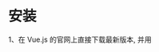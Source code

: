# 安装
1、在 Vue.js 的官网上直接下载最新版本, 并用 <script> 标签引入
https://unpkg.com/vue@3.5.13/dist/vue.global.js

2、npm
``` shell
#包管理器
npm
yarn
pnpn

# 查看版本
npm -v
2.3.0

#升级 npm
cnpm install npm -g

# 升级或安装 cnpm  
#cnpm：是一个完整 npmjs.org 镜像，可以用此代替官方版本
npm install cnpm -g

#安装依赖并启动开发服务器
npm install
npm run dev

#Vite 是一个 web 开发构建工具
npm init vite-app <project-name>

# 安装 Vue CLI ,Vue CLI提供了一整套标准化的工具和预设配置，使得开发者可以快速启动和配置项目,正确安装Vue CLI是使用Vue命令的第一步
npm install -g @vue/cli

# vite
npm install -g vite
```

# vue和vite
‌Vite和Vue的主要区别在于构建和开发过程的不同。‌‌

构建速度和开发体验：    
‌Vite‌：使用原生ES模块，在开发环境下不需要打包，可以直接运行源代码，提供了更快的启动和刷新速度。Vite将开发服务器和构建过程分离，只需构建一次，提高了开发的效率。     
‌Vue‌：使用传统的Webpack构建方式，需要将所有代码打包成一个或多个文件，这在开发环境下需要重新打包，速度较慢。     
生成环境：      
‌Vite‌：在生产环境中，Vite会将所有的ES模块转换为可部署的代码，以便在现代浏览器中运行。因此，Vite可以与Vue一样用于构建生产级别的应用程序。        
‌Vue‌：在生产环境中，Vue和Vite之间没有太大的区别，都可以用于构建生产级别的应用程序。      


# 创建vue项目,几种不同方式
``` shell
#npm init、create和innit，它们实际上是init命令的别名

npm init vue@latest
#中文提示，方便操作

npm init vite@latest
#可以搭建多种框架



vue create my-project
#vue-cli3.x的初始化方式，目前模板是固定的

vue init webpack 项目名称
#ue-cli2.x的初始化方式，可以使用github上面的一些模板来初始化项目，webpack是官方推荐的标准模板名

vue ui
#图形化界面，可以创建项目，可以选择模板，可以安装插件，可以预览效果
```

# 项目打包
``` shell
#执行完成后，会在 Vue 项目下会生成一个 dist 目录，该目录一般包含 index.html 文件及 static 目录，static 目录包含了静态文件 js、css 以及图片目录 images（如果有图片的话）
npm run build
```

# 初始项目目录说明
![预览](https://github.com/yd4751/blog/blob/main/img/1.png)
![预览](https://github.com/yd4751/blog/blob/main/img/2.png)
![预览](https://github.com/yd4751/blog/blob/main/img/3.png)

# vue示例
``` html
<!DOCTYPE html>
<html>
<head>
<meta charset="utf-8">
<title>Vue 测试实例</title>
<script src="https://lf3-cdn-tos.bytecdntp.com/cdn/expire-1-M/vue/3.2.26/vue.global.min.js"></script>
</head>
<body>
<div id="hello-vue" class="demo">
  {{ message }}
</div>

<script>
const HelloVueApp = {
  data() {
    return {
      message: 'Hello Vue!!'
    }
  }
}

Vue.createApp(HelloVueApp).mount('#hello-vue')
</script>
</body>
</html>
```
## {{ message }}:
* 这是 Vue.js 的模板语法，用于将 Vue 实例中的 message 数据绑定到页面上
* 当 Vue 实例中的 message 数据变化时，页面上的内容也会随之更新

## JavaScript 部分说明：
### Vue 实例定义:
``` js
const HelloVueApp = {
  data() {
    return {
      message: 'Hello Vue!!'
    }
  }
}
```
* HelloVueApp 是一个普通的 JavaScript 对象，包含了 Vue 组件选项
* data() 方法返回一个包含 message 属性的对象，这个属性的初始值是 'Hello Vue!!'

### 创建并挂载 Vue 应用:
* Vue.createApp() 方法用于创建一个 Vue 应用实例，参数是一个包含组件选项的对象（这里是 HelloVueApp）
* .mount('#hello-vue') 方法将 Vue 应用实例挂载到页面中具有 id="hello-vue" 的 DOM 元素上

### 执行过程
* 页面加载时，浏览器解析 HTML 和 JavaScript
* Vue.js 脚本执行时，创建了一个 Vue 应用实例，并将其绑定到 <div id="hello-vue"> 元素上
* Vue 应用实例根据 data() 中的初始数据，将 message 的值渲染到页面上的 {{ message }} 处
* 当 message 数据发生变化时（例如通过用户交互或异步操作），页面会自动更新以反映这些变化


# vue语法
## 插值
使用双大括号 {{ }} 来表示文本插值
{{...}} 标签的内容将会被替代为对应组件实例中 message 属性的值，如果 message 属性的值发生了改变，{{...}} 标签内容也会更新
如果不想改变标签的内容，可以通过使用 v-once 指令执行一次性地插值，当数据改变时，插值处的内容不会更新
``` html
<!-- 动态绑定 message 属性 -->
<div>{{ message }}</div>
<!-- 一次性地绑定 message 属性 -->
<div v-once>{{ message }}</div>
```

v-html 指令用于输出 html 代码
``` html
<p>使用双大括号的文本插值: {{ rawHtml }}</p>
<p>使用 v-html 指令: <span v-html="rawHtml"></span></p>
```


## 指令
指令是带有前缀 v- 的特殊属性，用于在模板中表达逻辑
``` html
<!-- v-bind: 动态绑定一个或多个特性，或一个组件 prop -->
<a v-bind:href="url">Link</a> 
<a :href="url">Link</a> <!-- 简写 -->

<!-- v-if/v-else-if/v-else: 条件性地渲染元素 -->
<p v-if="showMessage">Hello Vue!</p>
<p v-else-if>Goodbye Vue!</p>
<p v-else>Goodbye Vue!</p>

<!-- v-for: 列表渲染 -->
<ul>
  <li v-for="item in items" :key="item.id">{{ item.text }}</li>
</ul>

<!-- v-show: 条件性地显示或隐藏元素 -->
<div v-show="lightOn"></div>
<img src="https://static.jyshare.com/images/svg/img_lightBulb.svg">

<!-- v-model: 双向数据绑定 -->
<input v-model="message" placeholder="edit me">
<p>Message is: {{ message }}</p>

<!-- v-on: 事件监听器 -->
<button v-on:click="doSomething">Click me</button>
<button @click="doSomething">Click me</button> <!-- 简写 -->
```

## 事件处理
在 Vue.js 中，你可以使用 v-on 指令来监听 DOM 事件，并在触发时执行一些 JavaScript 代码
``` html
<div id="app">
  <button @click="greet">Greet</button>
</div>

<script>
  createApp({
    methods: {
      greet() {
        alert('Hello!');
      }
    }
  }).mount('#app');
</script>

修饰符
修饰符是以半角句号 . 指明的特殊后缀，用于指出一个指令应该以特殊方式绑定。例如，.prevent 修饰符告诉 v-on 指令对于触发的事件调用 event.preventDefault()：
``` html
<form v-on:submit.prevent="onSubmit"></form>
```

## 计算属性
计算属性是基于其依赖进行缓存的属性。计算属性只有在其相关依赖发生变化时才会重新计算
``` html
<div id="app">
  <p>{{ reversedMessage }}</p>
</div>

<script>
  createApp({
    data() {
      return {
        message: 'Hello'
      };
    },
    computed: {
      reversedMessage() {
        return this.message.split('').reverse().join('');
      }
    }
  }).mount('#app');
</script>
```

## 组件
组件是 Vue.js 最强大的功能之一。组件允许你使用小型、独立和通常可复用的组件构建大型应用
每个 Vue 组件都是一个独立的 Vue 实例，具有自己的模板、数据、方法和生命周期钩子，使得组件可以自包含地定义和管理自己的功能和样式
## 全局组件
``` html
<div id="app">
  <my-component></my-component>
</div>

<script>
  // 创建一个Vue 应用
  const app = Vue.createApp({});

  // 定义一个名为 my-component的全局组件
  app.component('my-component', {
    template: '<div>A custom component!</div>'
  });

  // 挂载到app元素上
  app.mount('#app');
</script>
```

## 局部组件
``` html
<div id="app">
    <comp-a></comp-a>
</div>
<script>
var compA = {
  template: '<h1>自定义组件!</h1>'
}
 
const app = Vue.createApp({
  components: {
    'comp-a': compA
  }
})
 
app.mount('#app')
</script>
```

## 单文件组件 (.vue 文件)
使用单文件组件能够更好地组织和管理 Vue 组件，一个组件通常由三部分组成：模板、脚本和样式
``` html
<!-- MyComponent.vue -->
<template>
  <div>
    <p>{{ message }}</p>
    <button @click="increment">Increment</button>
  </div>
</template>

<script>
export default {
  data() {
    return {
      message: 'Hello from MyComponent',
      count: 0
    };
  },
  methods: {
    increment() {
      this.count++;
    }
  }
};
</script>

<style scoped>
/* 组件私有样式 */
p {
  color: blue;
}
</style>
```

## Props
Props 用于在组件之间传递数据
``` html
<div id="app">
  <blog-post title="My journey with Vue"></blog-post>
</div>

<script>
  const app = createApp({
    data() {
      return {};
    }
  });

  app.component('blog-post', {
    props: ['title'],
    template: '<h3>{{ title }}</h3>'
  });

  app.mount('#app');
</script>
```

## 事件
子组件通过 $emit 触发事件，父组件可以监听这些事件
``` html
<div id="app">
  <button-counter @increment="incrementTotal"></button-counter>
  <p>Total clicks: {{ total }}</p>
</div>

<script>
  const app = createApp({
    data() {
      return {
        total: 0
      };
    },
    methods: {
      incrementTotal() {
        this.total++;
      }
    }
  });

  app.component('button-counter', {
    template: '<button @click="increment">You clicked me {{ count }} times.</button>',
    data() {
      return {
        count: 0
      };
    },
    methods: {
      increment() {
        this.count++;
        this.$emit('increment');
      }
    }
  });

  app.mount('#app');
</script>
```

# computed
计算属性
* 计算属性用于根据其他数据的变化动态计算衍生出来的属性值，而且具有缓存机制，只有相关依赖发生变化时才会重新计算
* methods 来替代 computed，效果上两个都是一样的，但是 computed 是基于它的依赖缓存，只有相关依赖发生改变时才会重新取值。而使用 methods ，在重新渲染的时候，
函数总会重新调用执行
* computed 属性默认只有 getter ，也可以定义一个 setter 
``` js
//写法1 再setup中使用 computed 函数来定义计算属性
export default {
  setup() {
    //计算属性
    const productName = computed(() => {
        return `优惠 ${state.name}`;
    });
    // 方法
    const increasePrice = () => {
        state.price += 100;
    };
}
//写法2  在 setup 函数中使用 computed 函数来定义计算属性
const app = {
    computed: {
        //计算属性
        site: {
            // getter
            get: function () {
                return this.name + ' ' + this.url
            },
            // setter
            set: function (newValue) {
                var names = newValue.split(' ')
                this.name = names[0]
                this.url = names[names.length - 1]
            }
        }
    }
}

```

# watch
监听属性
* 用于监测响应式属性的变化，并在属性发生改变时执行特定的操作
``` js
//监听counter 变化
<div id = "app">
    <p style = "font-size:25px;">计数器: {{ counter }}</p>
    <button @click = "counter++" style = "font-size:25px;">点我</button>
</div>
    
<script>
const app = {
  data() {
    return {
      counter: 1
    }
  }
}
vm = Vue.createApp(app).mount('#app')
vm.$watch('counter', function(nval, oval) {
    alert('计数器值的变化 :' + oval + ' 变为 ' + nval + '!');
});
</script>
```

# v-bind 样式绑定
* class 与 style 是 HTML 元素的属性，用于设置元素的样式，我们可以用 v-bind 来设置样式属性
* v-bind 在处理 class 和 style 时， 表达式除了可以使用字符串之外，还可以是对象或数组
* v-bind:class 可以简写为 :class
* 自定义组件上使用 class 属性时，这些 class 将被添加到该元素中。此元素上的现有 class 将不会被覆盖
``` html
<div id="app">
    <div class="static" :class="classObject"></div>
</div>

<script>
const app = {
    data() {
        return {
            isActive: true,
            error: null
        }
    },
    computed: {
        classObject() {
            return {
            active: this.isActive && !this.error,
            'text-danger': this.error && this.error.type === 'fatal'
            }
        }
    }
}
vm = Vue.createApp(app).mount('#app')
</script>

<!-- 数组语法 -->
<div class="static" :class="[activeClass, errorClass]"></div>
<!-- 三元表达式语法 -->
<div class="static" :class="[isActive ? activeClass : '', errorClass]"></div>
<!-- 内联样式 -->
<div :style="{ color: activeColor, fontSize: fontSize + 'px' }"></div>
<!-- 多重值,为 style 绑定中的 property 提供一个包含多个值的数组,这样写只会渲染数组中最后一个被浏览器支持的值 -->
<div :style="{ display: ['-webkit-box', '-ms-flexbox', 'flex'] }"></div>

<!-- 如果你的组件有多个根元素，你需要定义哪些部分将接收这个类。可以使用 $attrs 组件属性执行此操作 -->
<div id="app">
    <comp class="classA"></comp>
    <comp ></comp>
</div>
 
<script>
const app = Vue.createApp({})
 
app.component('comp', {
  template: `
    <p :class="$attrs.class">I like comp!</p>
    <span>这是一个子组件</span>
  `
})
 
app.mount('#app')
</script>
```

# v-on 事件处理
v-on 指令来监听 DOM 事件，从而执行 JavaScript 代码
v-on 指令可以缩写为 @ 符号
## v-on 提供了事件修饰符来处理 DOM 事件细节
* .stop - 阻止冒泡
* .prevent - 阻止默认事件
* .capture - 阻止捕获
* .self - 只监听触发该元素的事件
* .once - 只触发一次
* .left - 左键事件
* .right - 右键事件
* .middle - 中间滚轮事件
``` js
<div id="app">
  <button @click="say('hi')">Say hi</button>
  <button @click="say('what')">Say what</button>
  <button @click="greet">点我</button>
</div>
 
<script>
const app = {
  data() {
   
  },
  methods: {
    say(message) {
      alert(message)
    },
    greet(event) {
      // `methods` 内部的 `this` 指向当前活动实例
      alert('Hello ' + this.name + '!')
      // `event` 是原生 DOM event
      if (event) {
        alert(event.target.tagName)
      }
    }
  }
}
 
Vue.createApp(app).mount('#app')
</script>

<!-- 修饰符 -->

<!-- 阻止单击事件冒泡 -->
<a v-on:click.stop="doThis"></a>
<!-- 提交事件不再重载页面 -->
<form v-on:submit.prevent="onSubmit"></form>
<!-- 修饰符可以串联  -->
<a v-on:click.stop.prevent="doThat"></a>
<!-- 只有修饰符 -->
<form v-on:submit.prevent></form>
<!-- 添加事件侦听器时使用事件捕获模式 -->
<div v-on:click.capture="doThis">...</div>
<!-- 只当事件在该元素本身（而不是子元素）触发时触发回调 -->
<div v-on:click.self="doThat">...</div>

<!-- click 事件只能点击一次，2.1.4版本新增 -->
<a v-on:click.once="doThis"></a>

<!-- 按键修饰符 -->

<input v-on:keyup.13="submit"> <!-- 只有在 keyCode 是 13 时调用 vm.submit() -->
<input v-on:keyup.enter="submit">
```

## 全部的按键别名
* .enter
* .tab
* .delete (捕获 "删除" 和 "退格" 键)
* .esc
* .space
* .up
* .down
* .left
* .right
## 系统修饰键：
* .ctrl
* .alt
* .shift
* .meta
## 鼠标按钮修饰符
* .left
* .right
* .middle
## .exact 修饰符
.exact 修饰符允许你控制由精确的系统修饰符组合触发的事件
``` html
<!-- 即使 Alt 或 Shift 被一同按下时也会触发 -->
<button @click.ctrl="onClick">A</button>

<!-- 有且只有 Ctrl 被按下的时候才触发 -->
<button @click.ctrl.exact="onCtrlClick">A</button>

<!-- 没有任何系统修饰符被按下的时候才触发 -->
<button @click.exact="onClick">A</button>
```

# 表单
可以用 v-model 指令在表单 <input>、<textarea> 及 <select> 等元素上创建双向数据绑定
* v-model 会根据控件类型自动选取正确的方法来更新元素。
* v-model 会忽略所有表单元素的 value、checked、selected 属性的初始值，使用的是 data 选项中声明初始值。

## v-model 在内部为不同的输入元素使用不同的属性并抛出不同的事件
* text 和 textarea 元素使用 value 属性和 input 事件；
* checkbox 和 radio 使用 checked 属性和 change 事件；
* select 字段将 value 作为属性并将 change 作为事件。